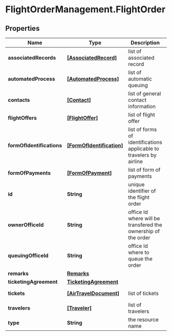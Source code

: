 # FlightOrderManagement.FlightOrder

## Properties

Name | Type | Description | Notes
------------ | ------------- | ------------- | -------------
**associatedRecords** | [**[AssociatedRecord]**](AssociatedRecord.md) | list of associated record | [optional] [readonly] 
**automatedProcess** | [**[AutomatedProcess]**](AutomatedProcess.md) | list of automatic queuing | [optional] 
**contacts** | [**[Contact]**](Contact.md) | list of general contact information | [optional] 
**flightOffers** | [**[FlightOffer]**](FlightOffer.md) | list of flight offer | 
**formOfIdentifications** | [**[FormOfIdentification]**](FormOfIdentification.md) | list of forms of identifications applicable to travelers by airline | [optional] 
**formOfPayments** | [**[FormOfPayment]**](FormOfPayment.md) | list of form of payments | [optional] 
**id** | **String** | unique identifier of the flight order | [optional] [readonly] 
**ownerOfficeId** | **String** | office Id where will be transfered the ownership of the order | [optional] 
**queuingOfficeId** | **String** | office Id where to queue the order | [optional] 
**remarks** | [**Remarks**](Remarks.md) |  | [optional] 
**ticketingAgreement** | [**TicketingAgreement**](TicketingAgreement.md) |  | [optional] 
**tickets** | [**[AirTravelDocument]**](AirTravelDocument.md) | list of tickets | [optional] [readonly] 
**travelers** | [**[Traveler]**](Traveler.md) | list of travelers | [optional] 
**type** | **String** | the resource name | 


